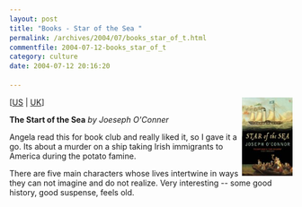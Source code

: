 ```yaml
---
layout: post
title: "Books - Star of the Sea "
permalink: /archives/2004/07/books_star_of_t.html
commentfile: 2004-07-12-books_star_of_t
category: culture
date: 2004-07-12 20:16:20

---
```


<img alt="Star of the Sea" src="/assets/images/0099469626.02.MZZZZZZZ.jpg" width="90" height="140" border="0" class="img_plain" align="right"/>

\[<a href="http://www.amazon.com/exec/obidos/tg/detail/-/0156029669/qid=1085418089/sr=8-1/ref=pd_ka_1/102-4545094-0940108?v=glance&s=books&n=507846" target="_blank">US</a> | <a href="/assets/images/026-8152399-9132455" target="_blank">UK</a>\]

**The Start of the Sea**
*by Joeseph O'Conner*

Angela read this for book club and really liked it, so I gave it a go. Its about a murder on a ship taking Irish immigrants to America during the potato famine.

There are five main characters whose lives intertwine in ways they can not imagine and do not realize. Very interesting -- some good history, good suspense, feels old.
